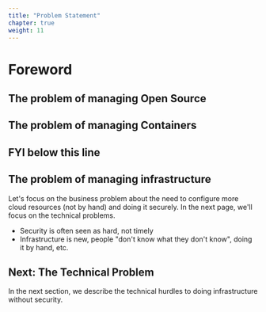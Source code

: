 ```yaml
---
title: "Problem Statement"
chapter: true
weight: 11
---
```


# Foreword

## The problem of managing Open Source

## The problem of managing Containers




## FYI below this line

## The problem of managing infrastructure

Let's focus on the business problem about the need to configure more cloud resources (not by hand) and doing it securely.
In the next page, we'll focus on the technical problems.

- Security is often seen as hard, not timely
- Infrastructure is new, people "don't know what they don't know", doing it by hand, etc.

## Next: The Technical Problem
In the next section, we describe the technical hurdles to doing infrastructure without security.